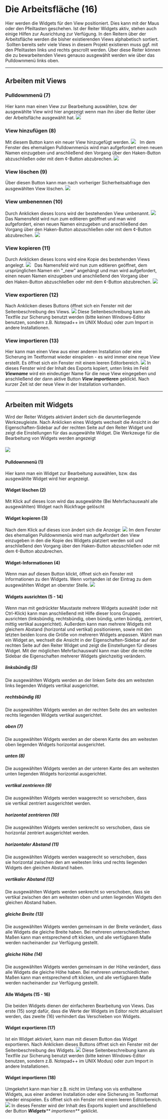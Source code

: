 # Die Arbeitsfläche (16)

Hier werden die Widgets für den View positioniert. Dies kann mit der Maus oder den Pfeiltasten geschehen. Ist der Reiter Widgets aktiv, stehen auch einige Hilfen zur Ausrichtung zur Verfügung. In den Reitern über der Arbeitsfläche werden die bisher existierenden Views alphabetisch sortiert.  Sollten bereits sehr viele Views in diesem Projekt existieren muss ggf. mit den Pfeiltasten links und rechts gescrollt werden. Über diese Reiter können die zu bewarbeitenden Views genauso ausgewählt werden wie über das Pulldownmenü links oben.



* * *

## Arbeiten mit Views

### Pulldownmenü (7)

Hier kann man einen View zur Bearbeitung auswählen, bzw. der ausgewählte View wird hier angezeigt wenn man ihn über die Reiter über der Arbeitsfläche ausgewählt hat. 
![](img/Vis_Arbeitsflaeche_vis_view_list.png)


### View hinzufügen (8)

Mit diesem Button kann ein neuer View hinzugefügt werden. 
![](img/Vis_Arbeitsflaeche_vis_view_new.png)
   Im dem Fenster des ehemaligen Pulldownmenüs wird man aufgefordert einen neuen Namen einzugeben und anschließend den Vorgang über den Haken-Button abzuschließen oder mit dem ¢-Button abzubrechen. 
![](img/Vis_Arbeitsflaeche_vis_view_new_name.png)


### View löschen (9)

Über diesen Button kann man nach vorheriger Sicherheitsabfrage den ausgewählten View löschen. 
![](img/Vis_Arbeitsflaeche_vis_view_delete.png)


### View umbenennen (10)

Durch Anklicken dieses Icons wird der bestehenden View umbenannt. 
![](img/Vis_Arbeitsflaeche_vis_view_rename.png)
   Das Namensfeld wird nun zum editieren geöffnet und man wird aufgefordert, einen neuen Namen einzugeben und anschließend den Vorgang über den Haken-Button abzuschließen oder mit dem ¢-Button abzubrechen. 
![](img/Vis_Arbeitsflaeche_vis_view_rename_name.png)


### View kopieren (11)

Durch Anklicken dieses Icons wird eine Kopie des bestehenden Views angelegt. 
![](img/Vis_Arbeitsflaeche_vis_view_copy.png)
   Das Namensfeld wird nun zum editieren geöffnet, dem ursprünglichen Namen ein "_new" angehängt und man wird aufgefordert, einen neuen Namen einzugeben und anschließend den Vorgang über den Haken-Button abzuschließen oder mit dem ¢-Button abzubrechen. 
![](img/Vis_Arbeitsflaeche_vis_view_copy_name.png)


### View exportieren (12)

Nach Anklicken dieses Buttons öffnet sich ein Fenster mit der Seitenbeschreibung des Views. 
![](img/Vis_Arbeitsflaeche_ioBroker_Adapter_Vis_Editor_Views_export.jpg)
 Diese Seitenbeschreibung kann als Textfile zur Sicherung benutzt werden (bitte keinen Windows-Editor benutzen, sondern z.B. Notepad++ im UNIX Modus) oder zum Import in andere Installationen.

### View importieren (13)

Hier kann man einen View aus einer anderen Installation oder eine Sicherung im Textformat wieder einspielen - es wird immer eine neue View erstellt. Es öffnet sich ein Fenster mit einem leeren Editorbereich. 
![](img/Vis_Arbeitsflaeche_ioBroker_Adapter_Vis_Editor_Views_import.jpg)
 In dieses Fenster wird der Inhalt des Exports kopiert, unten links im Feld _**Viewname**_ wird ein eindeutiger Name für die neue View eingegeben und anschließend der dann aktive Button _**View importieren**_ geklickt. Nach kurzer Zeit ist der neue View in der Installation vorhanden.

* * *

## Arbeiten mit Widgets

Wird der Reiter Widgets aktiviert ändert sich die darunterliegende Werkzeugleiste. Nach Anklicken eines Widgets wechselt die Ansicht in der Eigenschaften-Sidebar auf der rechten Seite auf den Reiter Widget und zeigt die Einstellungen für das ausgewählte Widget. Die Werkzeuge für die Bearbeitung von Widgets werden angezeigt

##### [![](img/ioBroker_Adapter_Vis_Editor_Widgets_Items.jpg)](img/ioBroker_Adapter_Vis_Editor_Widgets_Items.jpg)

#### Pulldownmenü (1)

Hier kann man ein Widget zur Bearbeitung auswählen, bzw. das ausgewählte Widget wird hier angezeigt.

#### Widget löschen (2)

Mit Klick auf dieses Icon wird das ausgewählte (Bei Mehrfachauswahl alle ausgewählten) Widget nach Rückfrage gelöscht

#### Widget kopieren (3)

Nach dem Klick auf dieses icon ändert sich die Anzeige: 
![](img/Vis_Arbeitsflaeche_ioBroker_Adapter_Vis_Editor_Widgets_copy.jpg)
 Im dem Fenster des ehemaligen Pulldownmenüs wird man aufgefordert den View einzugeben in den die Kopie des Widgets platziert werden soll und anschließend den Vorgang über den Haken-Button abzuschließen oder mit dem ¢-Button abzubrechen.

#### Widget-Informationen (4)

Wenn man auf diesen Button klickt, öffnet sich ein Fenster mit Informationen zu den Widgets. Wenn vorhanden ist der Eintrag zu dem ausgewählten Widget an oberster Stelle. 
![](img/Vis_Arbeitsflaeche_ioBroker_Adapter_Vis_Editor_Widgets_info.jpg)


#### Widgets ausrichten (5 - 14)

Wenn man mit gedrückter Maustaste mehrere Widgets auswählt (oder mit Ctrl-Klick) kann man anschließend mit Hilfe dieser Icons Gruppen ausrichten (linksbündig, rechtsbündig, oben bündig, unten bündig, zentriert, mittig vertikal ausgerichtet). Außerdem kann man mehrere Widgets mit gleichem Abstand (horizontal und vertikal) positionieren, sowie mit den letzten beiden Icons die Größe von mehreren Widgets anpassen. Wählt man ein Widget an, wechselt die Ansicht in der Eigenschaften-Sidebar auf der rechten Seite auf den Reiter Widget und zeigt die Einstellungen für dieses Widget. Mit der möglichen Mehrfachauswahl kann man über die rechte Sidebar die Eigenschaften mehrerer Widgets gleichzeitig verändern.

##### linksbündig (5)

Die ausgewählten Widgets werden an der linken Seite des am weitesten links liegenden Widgets vertikal ausgerichtet.

##### rechtsbündig (6)

Die ausgewählten Widgets werden an der rechten Seite des am weitesten rechts liegenden Widgets vertikal ausgerichtet.

##### oben (7)

Die ausgewählten Widgets werden an der oberen Kante des am weitesten oben liegenden Widgets horizontal ausgerichtet.

##### unten (8)

Die ausgewählten Widgets werden an der unteren Kante des am weitesten unten liegenden Widgets horizontal ausgerichtet.

##### vertikal zentrieren (9)

Die ausgewählten Widgets werden waagerecht so verschoben, dass sie vertikal zentriert ausgerichtet werden.

##### horizontal zentrieren (10)

Die ausgewählten Widgets werden senkrecht so verschoben, dass sie horizontal zentriert ausgerichtet werden.

##### horizontaler Abstand (11)

Die ausgewählten Widgets werden waagerecht so verschoben, dass sie horizontal zwischen den am weitesten links und rechts liegenden Widgets den gleichen Abstand haben.

##### vertikaler Abstand (12)

Die ausgewählten Widgets werden senkrecht so verschoben, dass sie vertikal zwischen den am weitesten oben und unten liegenden Widgets den gleichen Abstand haben.

##### gleiche Breite (13)

Die ausgewählten Widgets werden gemeinsam in der Breite verändert, dass alle Widgets die gleiche Breite haben. Bei mehreren unterschiedlichen Maßen kann man entsprechend oft klicken, und alle verfügbaren Maße werden nacheinander zur Verfügung gestellt.

##### gleiche Höhe (14)

Die ausgewählten Widgets werden gemeinsam in der Höhe verändert, dass alle Widgets die gleiche Höhe haben. Bei mehreren unterschiedlichen Maßen kann man entsprechend oft klicken, und alle verfügbaren Maße werden nacheinander zur Verfügung gestellt.

#### Alle Widgets (15 - 16)

Die beiden Widgets dienen der einfacheren Bearbeitung von Views. Das erste (15) sorgt dafür, dass die Werte der Widgets im Editor nicht aktualisiert werden, das zweite (16) verhindert das Verschieben von Widgets.

#### Widget exportieren (17)

Ist ein Widget aktiviert, kann man mit diesem Button das Widget exportieren. Nach Anklicken dieses Buttons öffnet sich ein Fenster mit der Seitenbeschreibung des Widgets. 
![](img/Vis_Arbeitsflaeche_ioBroker_Adapter_Vis_Editor_Widgets_export.jpg)
 Diese Seitenbeschreibung kann als Textfile zur Sicherung benutzt werden (bitte keinen Windows-Editor benutzen, sondern z.B. Notepad++ im UNIX Modus) oder zum Import in andere Installationen.

#### Widget importieren (18)

Umgekehrt kann man hier z.B. nicht im Umfang von vis enthaltene Widgets, aus einer anderen Installation oder eine Sicherung im Textformat wieder einspielen. Es öffnet sich ein Fenster mit einem leeren Editorbereich. 
![](img/Vis_Arbeitsflaeche_ioBroker_Adapter_Vis_Editor_Widgets_import.jpg)
 In dieses Fenster wird der Inhalt des Exports kopiert und anschließend der Button _**Widgets**** importieren**_ geklickt.
